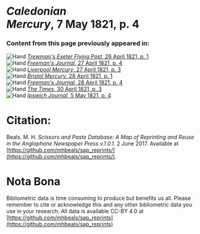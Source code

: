 # *Caledonian Mercury*, 7 May 1821, p. 4  
  
### Content from this page previously appeared in:  
![Hand](http://scissorsandpaste.net/wp-content/uploads/2017/06/smallhandpointer.png) [*Trewman's Exeter Flying Post*, 26 April 1821, p. 1](https://mhbeals.github.io/sap_html/Trewman's-Exeter-Flying-Post/Trewman's-Exeter-Flying-Post-26-April-1821-p-1)  
![Hand](http://scissorsandpaste.net/wp-content/uploads/2017/06/smallhandpointer.png) [*Freeman's Journal*, 27 April 1821, p. 4](https://mhbeals.github.io/sap_html/Freeman's-Journal/Freeman's-Journal-27-April-1821-p-4)  
![Hand](http://scissorsandpaste.net/wp-content/uploads/2017/06/smallhandpointer.png) [*Liverpool Mercury*, 27 April 1821, p. 3](https://mhbeals.github.io/sap_html/Liverpool-Mercury/Liverpool-Mercury-27-April-1821-p-3)  
![Hand](http://scissorsandpaste.net/wp-content/uploads/2017/06/smallhandpointer.png) [*Bristol Mercury*, 28 April 1821, p. 1](https://mhbeals.github.io/sap_html/Bristol-Mercury/Bristol-Mercury-28-April-1821-p-1)  
![Hand](http://scissorsandpaste.net/wp-content/uploads/2017/06/smallhandpointer.png) [*Freeman's Journal*, 28 April 1821, p. 4](https://mhbeals.github.io/sap_html/Freeman's-Journal/Freeman's-Journal-28-April-1821-p-4)  
![Hand](http://scissorsandpaste.net/wp-content/uploads/2017/06/smallhandpointer.png) [*The Times*, 30 April 1821, p. 3](https://mhbeals.github.io/sap_html/The-Times/The-Times-30-April-1821-p-3)  
![Hand](http://scissorsandpaste.net/wp-content/uploads/2017/06/smallhandpointer.png) [*Ipswich Journal*, 5 May 1821, p. 4](https://mhbeals.github.io/sap_html/Ipswich-Journal/Ipswich-Journal-5-May-1821-p-4)  


# Citation: 

Beals. M. H. *Scissors and Paste Database: A Map of Reprinting and Reuse in the Anglophone Newspaper Press v.1.0.1.* 2 June 2017. Available at [https://github.com/mhbeals/sap_reprints/](https://github.com/mhbeals/sap_reprints/). 

# Nota Bona

Bibliometric data is time consuming to produce but benefits us all. Please remember to cite or acknowledge this and any other bibliometric data you use in your research. All data is available CC-BY 4.0 at [https://github.com/mhbeals/sap_reprints](https://github.com/mhbeals/sap_reprints)